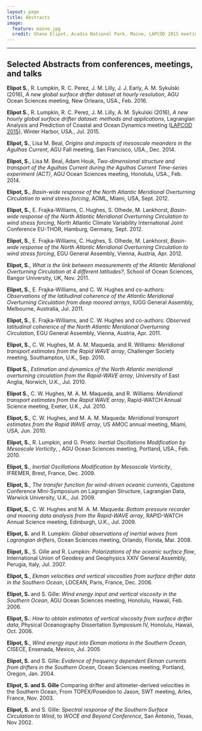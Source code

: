 ```yaml
---
layout: page
title: Abstracts
image:
  feature: maine.jpg
  credit: Shane Elipot, Acadia National Park, Maine, LAPCOD 2015 meeting
---
```

* * *

## Selected Abstracts from conferences, meetings, and talks

**Elipot S.**, R. Lumpkin, R. C. Perez, J. M. Lilly, J. J. Early, A. M. Sykulski (2016), *A new global surface drifter dataset at hourly resolution*, AGU Ocean Sciences meeting, New Orleans, USA., Feb. 2016.

**Elipot S.**, R. Lumpkin, R. C. Perez, J. M. Lilly, A. M. Sykulski (2016), *A new hourly global surface drifter dataset: methods and applications*, Lagrangian Analysis and Prediction of Coastal and Ocean Dynamics meeting \([LAPCOD 2015](http://www.rsmas.miami.edu/LAPCOD/2015-Winter-Harbor/index.php)\), Winter Harbor, USA., Jul. 2015.

**Elipot, S.**, Lisa M. Beal, *Origins and impacts of mesoscale meanders in the Agulhas Current*, AGU Fall meeting, San Francisco, USA., Dec. 2014.

**Elipot, S.**, Lisa M. Beal, Adam Houk, *Two-dimensional structure and transport of the Agulhas Current during the Agulhas Current Time-series experiment (ACT)*, AGU Ocean Sciences meeting, Honolulu, USA., Feb. 2014.

**Elipot, S.**, *Basin-wide response of the North Atlantic Meridional Overturning Circulation to wind stress forcing*, AOML, Miami, USA, Sept. 2012.

**Elipot, S.**, E. Frajka-Williams, C. Hughes, S. Olhede, M. Lankhorst, *Basin-wide response of the North Atlantic Meridional Overturning Circulation to wind stress forcing*, <span>North Atlantic Climate Variability International Joint Conference <span>EU-THOR</span></span>, Hamburg, Germany, Sept. 2012.

**Elipot, S.**, E. Frajka-Williams, C. Hughes, S. Olhede, M. Lankhorst, *Basin-wide response of the North Atlantic Meridional Overturning Circulation to wind stress forcing*, <span>EGU General Assembly</span>, Vienna, Austria, Apr. 2012.

**Elipot, S.**, *What is the link between measurements of the Atlantic Meridional Overturning Circulation at 4 different latitudes?*, <span>School of Ocean Sciences, Bangor University, UK, Nov. 2011</span>.

**Elipot, S.**, E. Frajka-Williams, and C. W. Hughes and co-authors: *Observations of the latitudinal coherence of the Atlantic Meridional Overturning Circulation from deep moored arrays*, <span>IUGG General Assembly, Melbourne, Australia, Jul. 2011</span>.

**Elipot, S.**, E. Frajka-Williams, and C. W. Hughes and co-authors: *Observed latitudinal coherence of the North Atlantic Meridional Overturning Circulation*, <span>EGU General Assembly, Vienna, Austria, Apr. 2011</span>.

**Elipot, S.**, C. W. Hughes, M. A. M. Maqueda, and R. Williams: *Meridional transport estimates from the Rapid WAVE array*, <span>Challenger Society meeting, Southampton, U.K., Sep. 2010</span>.

**Elipot S.**, *Estimation and dynamics of the North Atlantic meridional overturning circulation from the Rapid-WAVE array*, <span>University of East Anglia, Norwich, U.K., Jul. 2010</span>.

**Elipot S.**, C. W. Hughes, M. A. M. Maqueda, and R. Williams: *Meridional transport estimates from the Rapid WAVE array*, <span>Rapid-WATCH Annual Science meeting, Exeter, U.K., Jul. 2010</span>.

**Elipot, S.**, C. W. Hughes, and M. A. M. Maqueda: *Meridional transport estimates from the Rapid WAVE array*, <span>US AMOC annual meeting, Miami, USA, Jun. 2010</span>.

**Elipot, S.**, R. Lumpkin, and G. Prieto: *Inertial Oscillations Modification by Mesoscale Vorticity*, <span>, AGU Ocean Sciences meeting, Portland, USA., Feb. 2010</span>.

**Elipot, S.**, *Inertial Oscillations Modification by Mesoscale Vorticity*, <span>IFREMER, Brest, France, Dec. 2009</span>.

**Elipot, S.**, *The transfer function for wind-driven oceanic currents*, <span>Capstone Conference Mini-Symposium on Lagrangian Structure, Lagrangian Data, Warwick University, U.K., Jul. 2009</span>.

**Elipot, S.**, C. W. Hughes and M. A. M. Maqueda: *Bottom pressure recorder and mooring data analysis from the Rapid-WAVE array*, <span>RAPID-WATCH Annual Science meeting, Edinburgh, U.K., Jul. 2009</span>.

**Elipot, S.** and R. Lumpkin: *Global observations of inertial waves from <span>Lagrangian</span> drifters*, <span>Ocean Sciences meeting, Orlando, Florida, Mar. 2008</span>.

**Elipot, S.**, S. Gille and R. Lumpkin: *Polarizations of the oceanic surface flow*, <span>International Union of Geodesy and Geophysics <span>XXIV</span> General Assembly, Perugia, Italy, Jul. 2007</span>.

**Elipot, S.**, *Ekman velocities and vertical viscosities from surface drifter data in the Southern Ocean*, <span>LOCEAN, Paris, France, Dec. 2006</span>.

**Elipot, S.** and S. Gille: *Wind energy input and vertical viscosity in the Southern Ocean*, <span>AGU Ocean Sciences meeting, Honolulu, Hawaii, Feb. 2006</span>.

**Elipot, S.**: *How to obtain estimates of vertical viscosity from surface drifter data*, <span>Physical Oceanography Dissertation Symposium IV, Honolulu, Hawaii, Oct. 2006</span>.

**Elipot, S.**, *Wind energy input into Ekman motions in the Southern Ocean*, <span>CISECE, Ensenada, Mexico, Jul. 2005</span>

**Elipot, S.** and S. Gille: *Evidence of frequency dependent Ekman currents from drifters in the Southern Ocean*, <span>Ocean Sciences meeting, Portland, Oregon, Jan. 2004</span>.

**Elipot, S. and S. Gille** Comparing drifter and altimeter-derived velocities in the Southern Ocean, <span>From TOPEX/Poseidon to Jason, SWT meeting, Arles, France, Nov. 2003</span>.

**Elipot, S.** and S. Gille: *Spectral response of the Southern Surface Circulation to Wind*, to *WOCE and Beyond Conference*, San Antonio, Texas, Nov 2002.
